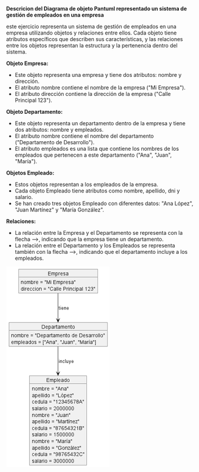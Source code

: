 **Descricion del Diagrama de objeto Pantuml representado un sistema de gestión de empleados en una empresa**

este ejercicio representa un sistema de gestión de empleados en una empresa utilizando objetos y relaciones entre ellos. Cada objeto tiene atributos específicos que describen sus características, y las relaciones entre los objetos representan la estructura y la pertenencia dentro del sistema.

**Objeto Empresa:**

- Este objeto representa una empresa y tiene dos atributos: nombre y dirección.
- El atributo nombre contiene el nombre de la empresa ("Mi Empresa").
- El atributo dirección contiene la dirección de la empresa ("Calle Principal 123").

**Objeto Departamento:**

- Este objeto representa un departamento dentro de la empresa y tiene dos atributos: nombre y empleados.
- El atributo nombre contiene el nombre del departamento ("Departamento de Desarrollo").
- El atributo empleados es una lista que contiene los nombres de los empleados que pertenecen a este departamento ("Ana", "Juan", "María").

**Objetos Empleado:**

- Estos objetos representan a los empleados de la empresa.
- Cada objeto Empleado tiene atributos como nombre, apellido, dni y salario.
- Se han creado tres objetos Empleado con diferentes datos: "Ana López", "Juan Martínez" y "María González".

**Relaciones:**

- La relación entre la Empresa y el Departamento se representa con la flecha -->, indicando que la empresa tiene un departamento.
- La relación entre el Departamento y los Empleados se representa también con la flecha -->, indicando que el departamento incluye a los empleados.

![diagra_objeto](./diagrama_objetos.png)

